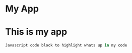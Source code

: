 My App
======

# This is my app

```javascript
Javascript code block to highlight whats up in my code

